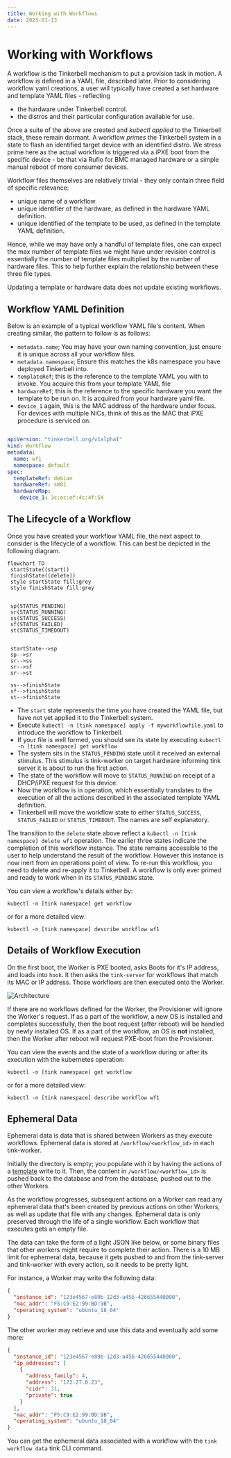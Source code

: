 ```yaml
---
title: Working with Workflows
date: 2023-01-13
---
```


# Working with Workflows

A workflow is the Tinkerbell mechanism to put a provision task in motion. A workflow is defined in a YAML file, described later.
Prior to considering workflow yaml creations, a user will typically have created a set hardware and template YAML files - reflecting 
- the hardware under Tinkerbell control.
- the distros and their particular configuration available for use.

Once a suite of the above are created and _kubectl applied_ to the Tinkerbell stack, these remain dormant. A workflow _primes_ the Tinkerbell system in a state to flash an identified target device with an identified distro. We stress prime here as the actual workflow is triggered via a iPXE boot from the specific device - be that via Rufio for BMC managed hardware or a simple manual reboot of more consumer devices.

Workflow files themselves are relatively trivial - they only contain three field of specific relevance:

- unique name of a workflow
- unique identifier of the hardware, as defined in the hardware YAML definition.
- unique identified of the template to be used, as defined in the template YAML definition.

Hence, while we may have only a handful of template files, one can expect the max number of template files we might have under revision control is essentially the number of template files multiplied by the number of hardware files. This to help further explain the relationship between these three file types.

Updating a template or hardware data does not update existing workflows.

## Workflow YAML Definition

Below is an example of a typical workflow YAML file's content. When creating similar, the pattern to follow is as follows:
- `metadata.name`; You may have your own naming convention, just ensure it is unique across all your workflow files.
- `metadata.namespace`; Ensure this matches the k8s namespace you have deployed Tinkerbell into.
- `templateRef`; this is the reference to the template YAML you with to invoke. You acquire this from your template YAML file
- `hardwareRef`; this is the reference to the specific hardware you want the template to be run on. It is acquired from your hardware yaml file.
- `device_1` again, this is the MAC address of the hardware under focus. For devices with multiple NICs, think of this as the MAC that iPXE procedure is serviced on.

```yaml

apiVersion: "tinkerbell.org/v1alpha1"
kind: Workflow
metadata:
  name: wf1
  namespace: default
spec:
  templateRef: debian
  hardwareRef: sm01
  hardwareMap:
    device_1: 3c:ec:ef:4c:4f:54
```

## The Lifecycle of a Workflow
Once you have created your workflow YAML file, the next aspect to consider is the lifecycle of a workflow. This can best be depicted in the following diagram.

```mermaid
flowchart TD
 startState((start))
 finishState((delete))
 style startState fill:grey
 style finishState fill:grey


 sp(STATUS_PENDING)
 sr(STATUS_RUNNING)
 ss(STATUS_SUCCESS)
 sf(STATUS_FAILED)
 st(STATUS_TIMEDOUT)
 

 startState-->sp
 sp-->sr
 sr-->ss
 sr-->sf
 sr-->st

 ss-->finishState
 sf-->finishState
 st-->finishState

```

- The `start` state represents the time you have created the YAML file, but have not yet applied it to the Tinkerbell system.
- Execute `kubectl -n [tink namespace] apply -f myworkflowfile.yaml` to introduce the workflow to Tinkerbell. 
- If your file is well formed, you should see its state by executing `kubectl -n [tink namespace] get workflow`
- The system sits in the `STATUS_PENDING` state until it received an external stimulus. This stimulus is tink-worker on target hardware informing tink server it is about to run the first action.
- The state of the workflow will move to `STATUS_RUNNING` on receipt of a DHCP/iPXE request for this device.
- Now the workflow is in operation, which essentially translates to the execution of all the actions described in the associated template YAML definition.
- Tinkerbell will move the workflow state to either `STATUS_SUCCESS`, `STATUS_FAILED` or `STATUS_TIMEDOUT`. The names are self explanatory.

The transition to the `delete` state above reflect a `kubectl -n [tink namespace] delete wf1` operation. The earlier three states indicate the completion of this workflow instance. The state remains accessible to the user to help understand the result of the workflow. However this instance is now inert from an operations point of view. To re-run this workflow, you need to delete and re-apply it to Tinkerbell. A workflow is only ever primed and ready to work when in its `STATUS_PENDING` state.

You can view a workflow's details either by:
```
kubectl -n [tink namespace] get workflow
```
or for a more detailed view:
```
kubectl -n [tink namespace] describe workflow wf1
```

## Details of Workflow Execution

On the first boot, the Worker is PXE booted, asks Boots for it's IP address, and loads into `hook`.
It then asks the `tink-server` for workflows that match its MAC or IP address.
Those workflows are then executed onto the Worker.

![Architecture]

If there are no workflows defined for the Worker, the Provisioner will ignore the Worker's request.
If as a part of the workflow, a new OS is installed and completes successfully, then the boot request (after reboot) will be handled by newly installed OS.
If as a part of the workflow, an OS is **not** installed, then the Worker after reboot will request PXE-boot from the Provisioner.

You can view the events and the state of a workflow during or after its execution with the kubernetes operation:
```
kubectl -n [tink namespace] get workflow
```
or for a more detailed view:
```
kubectl -n [tink namespace] describe workflow wf1
```

## Ephemeral Data

Ephemeral data is data that is shared between Workers as they execute workflows.
Ephemeral data is stored at `/workflow/<workflow_id>` in each tink-worker.

Initially the directory is empty; you populate with it by having the actions of a [template] write to it.
Then, the content in `/workflow/<workflow_id>` is pushed back to the database and from the database, pushed out to the other Workers.

As the workflow progresses, subsequent actions on a Worker can read any ephemeral data that's been created by previous actions on other Workers, as well as update that file with any changes.
Ephemeral data is only preserved through the life of a single workflow.
Each workflow that executes gets an empty file.

The data can take the form of a light JSON like below, or some binary files that other workers might require to complete their action.
There is a 10 MB limit for ephemeral data, because it gets pushed to and from the tink-server and tink-worker with every action, so it needs to be pretty light.

For instance, a Worker may write the following data:

```json
{
  "instance_id": "123e4567-e89b-12d3-a456-426655440000",
  "mac_addr": "F5:C9:E2:99:BD:9B",
  "operating_system": "ubuntu_18_04"
}
```

The other worker may retrieve and use this data and eventually add some more:

```json
{
  "instance_id": "123e4567-e89b-12d3-a456-426655440000",
  "ip_addresses": [
    {
      "address_family": 4,
      "address": "172.27.0.23",
      "cidr": 31,
      "private": true
    }
  ],
  "mac_addr": "F5:C9:E2:99:BD:9B",
  "operating_system": "ubuntu_18_04"
}
```

You can get the ephemeral data associated with a workflow with the `tink workflow data` tink CLI command.

[architecture]: /images/workflow-diagram.png
[hardware data]: /hardware-data
[template]: /templates
